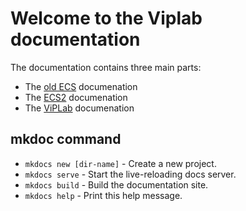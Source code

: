 # Welcome to the Viplab documentation


The documentation contains three main parts:

- The [old ECS](/rest/index.md) documenation
- The [ECS2](/ecs2/index.md) documenation
- The [ViPLab](/viplab/index.md) documenation

## mkdoc command

* `mkdocs new [dir-name]` - Create a new project.
* `mkdocs serve` - Start the live-reloading docs server.
* `mkdocs build` - Build the documentation site.
* `mkdocs help` - Print this help message.

